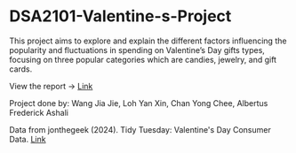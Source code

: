 # DSA2101-Valentine-s-Project

This project aims to explore and explain the different factors influencing the popularity and fluctuations in spending on Valentine’s Day gifts types, focusing on three popular categories which are candies, jewelry, and gift cards.

View the report -> [Link](https://raw.githack.com/AlbertsusL/DSA2101-Valentine-s-Project/refs/heads/main/Valentine's%20Project.html)

Project done by: Wang Jia Jie, Loh Yan Xin, Chan Yong Chee, Albertus Frederick Ashali

Data from
jonthegeek (2024). Tidy Tuesday: Valentine's Day Consumer Data. [Link](https://github.com/rfordatascience/tidytuesday/blob/main/data/2024/2024-02-13/readme.md)
